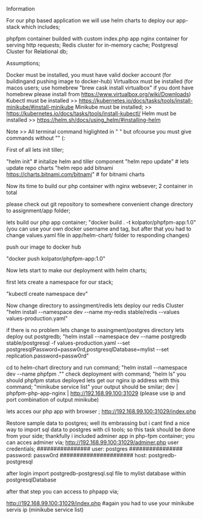 
Information

For our php based application we will use helm charts to deploy our app-stack
which includes;

phpfpm container builded with custom  index.php app
nginx container for serving http requests;
Redis cluster for in-memory cache;
Postgresql Cluster for Relational db;


Assumptions;

Docker must be installed, you must have valid docker account  (for buildingand pushing  image to docker-hub)
Virtualbox must be installed  (for macos users; use homebrew  "brew cask install virtualbox"  if you dont have homebrew please install from https://www.virtualbox.org/wiki/Downloads)
Kubectl must be installed  >>  https://kubernetes.io/docs/tasks/tools/install-minikube/#install-minikube
Minikube must be installed; >>  https://kubernetes.io/docs/tasks/tools/install-kubectl/
Helm must be installed >> https://helm.sh/docs/using_helm/#installing-helm





Note >> All terminal command higlighted  in " " but ofcourse you must give commands without ""  (:

First of all lets init tiller;

"helm init"       # initalize helm and tiller component
"helm repo update"   #  lets update repo charts
"helm repo add bitnami https://charts.bitnami.com/bitnami"    # for bitnami charts


Now its time to build our php container with nginx websever;  2 container in total

please check out git repository to somewhere convenient
change directory to assignment/app  folder;  

lets build our php app container;
"docker build . -t  kolpator/phpfpm-app:1.0"       (you can use your own docker username and tag, but after that you had to change  values.yaml file in app/helm-chart/ folder to responding changes)

push our image to docker hub

"docker push kolpator/phpfpm-app:1.0"

Now lets start to make our deployment with helm charts;

first lets create a namespace for our stack;

"kubectl create namespace dev"


Now change directory to assingment/redis
lets deploy our redis Cluster
"helm install  --namespace dev  --name my-redis stable/redis --values values-production.yaml"

if there is no problem lets change to assingment/postgres directory
lets deploy out postgredb;
"helm install   --namespace dev   --name postgredb stable/postgresql -f values-production.yaml --set postgresqlPassword=passw0rd,postgresqlDatabase=mylist --set replication.password=passw0rd"


cd to helm-chart directory  and run command;
"helm install --namespace dev  --name phpfpm .""
check deployment with command;
"helm ls"
you should phpfpm status deployed
lets get our nginx ip address with this command;
"minikube service list"
your output should be smilar;
dev         | phpfpm-php-app-nginx            | http://192.168.99.100:31029      (please use ip and port combination of output minikube)

lets acces our php app with browser ;
http://192.168.99.100:31029/index.php


Restore sample data to postgres;
well its embrassing but i cant find a nice way to import sql data to postgres with cli tools; so this task should be done from your side;
thankfully i included adminer app in php-fpm container;
you can acces adminer via;
http://192.168.99.100:31029/adminer.php
user credentials;
################
user: postgres
################
password: passw0rd
######################
host: postgredb-postgresql

after login import postgredb-postgresql.sql file to mylist database within postgresqlDatabase

after that step you can access to phpapp via;

http://192.168.99.100:31029/index.php   #again you had to use your minikube servis ip   (minikube service list)
